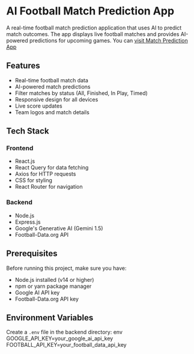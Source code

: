 # AI Football Match Prediction App

A real-time football match prediction application that uses AI to predict match outcomes. The app displays live football matches and provides AI-powered predictions for upcoming games.
You can [visit Match Prediction App](https://ai-match-prediction.vercel.app/)

## Features

- Real-time football match data
- AI-powered match predictions
- Filter matches by status (All, Finished, In Play, Timed)
- Responsive design for all devices
- Live score updates
- Team logos and match details

## Tech Stack

### Frontend

- React.js
- React Query for data fetching
- Axios for HTTP requests
- CSS for styling
- React Router for navigation

### Backend

- Node.js
- Express.js
- Google's Generative AI (Gemini 1.5)
- Football-Data.org API

## Prerequisites

Before running this project, make sure you have:

- Node.js installed (v14 or higher)
- npm or yarn package manager
- Google AI API key
- Football-Data.org API key

## Environment Variables

Create a `.env` file in the backend directory:
env
GOOGLE_API_KEY=your_google_ai_api_key
FOOTBALL_API_KEY=your_football_data_api_key
